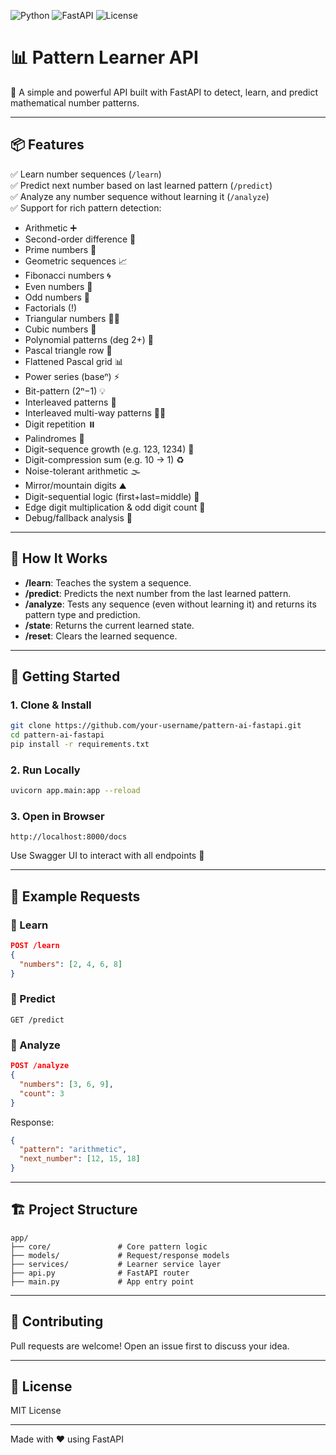 ![Python](https://img.shields.io/badge/Python-3.9%2B-blue?style=flat-square)
![FastAPI](https://img.shields.io/badge/FastAPI-Backend-green?style=flat-square)
![License](https://img.shields.io/badge/License-MIT-blue.svg?style=flat-square)

# 📊 Pattern Learner API

🚀 A simple and powerful API built with FastAPI to detect, learn, and predict mathematical number patterns.

---

## 📦 Features

✅ Learn number sequences (`/learn`)  
✅ Predict next number based on last learned pattern (`/predict`)  
✅ Analyze any number sequence without learning it (`/analyze`)  
✅ Support for rich pattern detection:
- Arithmetic ➕  
- Second-order difference 🔁  
- Prime numbers 🔢  
- Geometric sequences 📈  
- Fibonacci numbers 🌀  
- Even numbers 🔵  
- Odd numbers 🔺  
- Factorials (!)  
- Triangular numbers 🔺🔺  
- Cubic numbers 🧊  
- Polynomial patterns (deg 2+) 🧮  
- Pascal triangle row 📐  
- Flattened Pascal grid 📊  
- Power series (baseⁿ) ⚡  
- Bit-pattern (2ⁿ−1) 💡  
- Interleaved patterns 🔀  
- Interleaved multi-way patterns 🔀🔀  
- Digit repetition ⏸️  
- Palindromes 🔁  
- Digit-sequence growth (e.g. 123, 1234) 🔼  
- Digit-compression sum (e.g. 10 → 1) ♻️  
- Noise-tolerant arithmetic 🌫️  
- Mirror/mountain digits ⛰️  
- Digit-sequential logic (first+last=middle) 🧠  
- Edge digit multiplication & odd digit count 🧩  
- Debug/fallback analysis 🐞  

---

## 🧠 How It Works

- **/learn**: Teaches the system a sequence.
- **/predict**: Predicts the next number from the last learned pattern.
- **/analyze**: Tests any sequence (even without learning it) and returns its pattern type and prediction.
- **/state**: Returns the current learned state.
- **/reset**: Clears the learned sequence.

---

## 🚀 Getting Started

### 1. Clone & Install
```bash
git clone https://github.com/your-username/pattern-ai-fastapi.git
cd pattern-ai-fastapi
pip install -r requirements.txt
```

### 2. Run Locally
```bash
uvicorn app.main:app --reload
```

### 3. Open in Browser
```
http://localhost:8000/docs
```
Use Swagger UI to interact with all endpoints 🎯

---

## 📮 Example Requests

### 🔹 Learn
```json
POST /learn
{
  "numbers": [2, 4, 6, 8]
}
```

### 🔹 Predict
```http
GET /predict
```

### 🔹 Analyze
```json
POST /analyze
{
  "numbers": [3, 6, 9],
  "count": 3
}
```

Response:
```json
{
  "pattern": "arithmetic",
  "next_number": [12, 15, 18]
}
```

---

## 🏗️ Project Structure
```
app/
├── core/               # Core pattern logic
├── models/             # Request/response models
├── services/           # Learner service layer
├── api.py              # FastAPI router
├── main.py             # App entry point
```

---

## 🤝 Contributing
Pull requests are welcome! Open an issue first to discuss your idea.

---

## 📄 License
MIT License

---

Made with ❤️ using FastAPI
